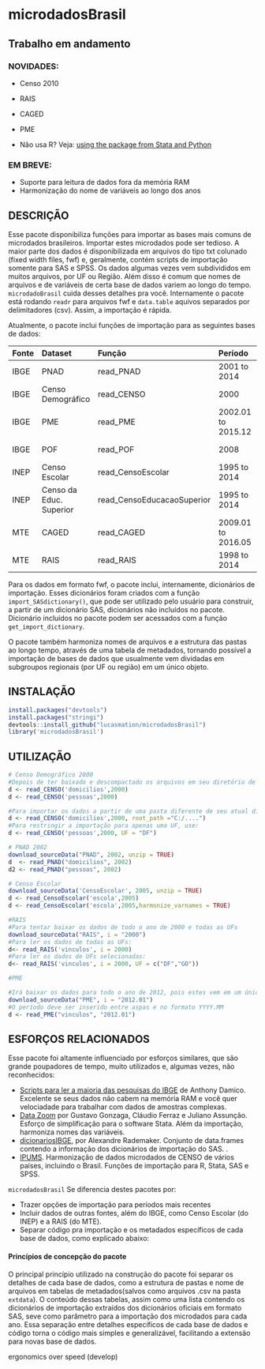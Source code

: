 
<!-- README.md is generated from README.Rmd. Please edit that file -->
microdadosBrasil
================

Trabalho em andamento
---------------------

### NOVIDADES:

-   Censo 2010
-   RAIS
-   CAGED
-   PME

-   Não usa R? Veja: [using the package from Stata and Python](https://github.com/lucasmation/microdadosBrasil/blob/master/vignettes/Running_from_other_software.Rmd)

### EM BREVE:

-   Suporte para leitura de dados fora da memória RAM
-   Harmonização do nome de variáveis ao longo dos anos

DESCRIÇÃO
---------

Esse pacote disponibiliza funções para importar as bases mais comuns de microdados brasileiros. Importar estes microdados pode ser tedioso. A maior parte dos dados é disponibilizada em arquivos do tipo txt colunado (fixed width files, fwf) e, geralmente, contém scripts de importação somente para SAS e SPSS. Os dados algumas vezes vem subdivididos em muitos arquivos, por UF ou Região. Além disso é comum que nomes de arquivos e de variáveis de certa base de dados variem ao longo do tempo. `microdadoBrasil` cuida desses detalhes pra você. Internamente o pacote está rodando `readr` para arquivos fwf e `data.table` aquivos separados por delimitadores (csv). Assim, a importação é rápida.

Atualmente, o pacote inclui funções de importação para as seguintes bases de dados:

| Fonte | Dataset                 | Função                      | Período            | Subdataset                 |
|:------|:------------------------|:----------------------------|:-------------------|:---------------------------|
| IBGE  | PNAD                    | read\_PNAD                  | 2001 to 2014       | domicilios, pessoas        |
| IBGE  | Censo Demográfico       | read\_CENSO                 | 2000               | domicilios, pessoas        |
| IBGE  | PME                     | read\_PME                   | 2002.01 to 2015.12 | vinculos                   |
| IBGE  | POF                     | read\_POF                   | 2008               | several, ver detalhes      |
| INEP  | Censo Escolar           | read\_CensoEscolar          | 1995 to 2014       | escolas, ..., ver detalhes |
| INEP  | Censo da Educ. Superior | read\_CensoEducacaoSuperior | 1995 to 2014       | ver detalhes               |
| MTE   | CAGED                   | read\_CAGED                 | 2009.01 to 2016.05 | vinculos                   |
| MTE   | RAIS                    | read\_RAIS                  | 1998 to 2014       | estabelecimentos, vinculos |

Para os dados em formato fwf, o pacote inclui, internamente, dicionários de importação. Esses dicionários foram criados com a função `import_SASdictionary()`, que pode ser utilizado pelo usuário para construir, a partir de um dicionário SAS, dicionários não incluídos no pacote. Dicionário incluídos no pacote podem ser acessados com a função `get_import_dictionary`.

O pacote também harmoniza nomes de arquivos e a estrutura das pastas ao longo tempo, através de uma tabela de metadados, tornando possível a importação de bases de dados que usualmente vem dividadas em subgroupos regionais (por UF ou região) em um único objeto.

INSTALAÇÃO
----------

``` r
install.packages("devtools")
install.packages("stringi") 
devtools::install_github("lucasmation/microdadosBrasil")
library('microdadosBrasil')
```

UTILIZAÇÃO
----------

``` r
# Censo Demográfico 2000
#Depois de ter baixado e descompactado os arquivos em seu diretório de trabalho , rode:
d <- read_CENSO('domicilios',2000)
d <- read_CENSO('pessoas',2000)

#Para importar os dados a partir de uma pasta diferente de seu atual diretório de trabalho, use 
d <- read_CENSO('domicilios',2000, root_path ="C:/....")
#Para restringir a importação para apenas uma UF, use:
d <- read_CENSO('pessoas',2000, UF = "DF")

# PNAD 2002
download_sourceData("PNAD", 2002, unzip = TRUE)
d  <- read_PNAD("domicilios", 2002)
d2 <- read_PNAD("pessoas", 2002)

# Censo Escolar
download_sourceData('CensoEscolar', 2005, unzip = TRUE)
d <- read_CensoEscolar('escola',2005)
d <- read_CensoEscolar('escola',2005,harmonize_varnames = TRUE)

#RAIS
#Para tentar baixar os dados de todo o ano de 2000 e todas as UFs
download_sourceData("RAIS", i = "2000")
#Para ler os dados de todas as UFs:
d<- read_RAIS('vinculos', i = 2000)
#Para ler os dados de UFs selecionadas:
d<- read_RAIS('vinculos', i = 2000, UF = c("DF","GO"))

#PME

#Irá baixar os dados para todo o ano de 2012, pois estes vem em um único arquivo:
download_sourceData("PME", i = "2012.01")
#O período deve ser inserido entre aspas e no formato YYYY.MM
d <- read_PME("vinculos", "2012.01")
```

ESFORÇOS RELACIONADOS
---------------------

Esse pacote foi altamente influenciado por esforços similares, que são grande poupadores de tempo, muito utilizados e, algumas vezes, não reconhecidos:

-   [Scripts para ler a maioria das pesquisas do IBGE](http://www.asdfree.com/) de Anthony Damico. Excelente se seus dados não cabem na memória RAM e você quer velociadade para trabalhar com dados de amostras complexas.
-   [Data Zoom](http://www.econ.puc-rio.br/datazoom/) por Gustavo Gonzaga, Cláudio Ferraz e Juliano Assunção. Esforço de simplificação para o software Stata. Além da importação, harmoniza nomes das variáveis.
-   [dicionariosIBGE](https://cran.r-project.org/web/packages/dicionariosIBGE/index.html), por Alexandre Rademaker. Conjunto de data.frames contendo a informação dos dicionários de importação do SAS. .
-   [IPUMS](https://international.ipums.org/international/). Harmonização de dados microdados de CENSO de vários países, incluindo o Brasil. Funções de importação para R, Stata, SAS e SPSS.

`microdadosBrasil` Se diferencia destes pacotes por:

-   Trazer opções de importação para períodos mais recentes
-   Incluir dados de outras fontes, além do IBGE, como Censo Escolar (do INEP) e a RAIS (do MTE).
-   Separar código pra importação e os metadados específicos de cada base de dados, como explicado abaixo:

#### Princípios de concepção do pacote

O principal princípio utilizado na construção do pacote foi separar os detalhes de cada base de dados, como a estrutura de pastas e nome de arquivos em tabelas de metadados(salvos como arquivos .csv na pasta `extdata`). O conteúdo dessas tabelas, assim como uma lista contendo os dicionários de importação extraídos dos dicionários oficiais em formato SAS, seve como parâmetro para a importação dos microdados para cada ano. Essa separação entre detalhes específicos de cada base de dados e código torna o código mais simples e generalizável, facilitando a extensão para novas base de dados.

ergonomics over speed (develop)
